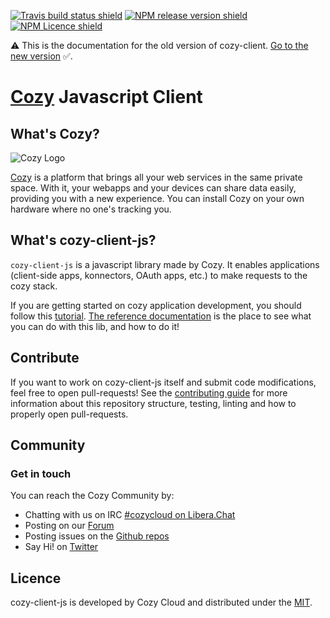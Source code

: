 [![Travis build status shield](https://img.shields.io/travis/cozy/cozy-client-js/master.svg)](https://travis-ci.org/cozy/cozy-client-js)
[![NPM release version shield](https://img.shields.io/npm/v/cozy-client-js.svg)](https://www.npmjs.com/package/cozy-client-js)
[![NPM Licence shield](https://img.shields.io/npm/l/cozy-client-js.svg)](https://github.com/cozy/cozy-client-js/blob/master/LICENSE)

⚠️ This is the documentation for the old version of cozy-client. [Go to the new version](http://github.com/cozy/cozy-client) ✅.

# [Cozy][cozy] Javascript Client

## What's Cozy?

![Cozy Logo](https://cdn.rawgit.com/cozy/cozy-guidelines/master/templates/cozy_logo_small.svg)

[Cozy][cozy] is a platform that brings all your web services in the same private space. With it, your webapps and your devices can share data easily, providing you with a new experience. You can install Cozy on your own hardware where no one's tracking you.

## What's cozy-client-js?

`cozy-client-js` is a javascript library made by Cozy. It enables applications (client-side apps, konnectors, OAuth apps, etc.) to make requests to the cozy stack.

If you are getting started on cozy application development, you should follow this [tutorial](https://docs.cozy.io/en/dev/app/). [The reference documentation](https://docs.cozy.io/en/cozy-client-js/README/) is the place to see what you can do with this lib, and how to do it!

## Contribute

If you want to work on cozy-client-js itself and submit code modifications, feel free to open pull-requests! See the [contributing guide][contribute] for more information about this repository structure, testing, linting and how to properly open pull-requests.

## Community

### Get in touch

You can reach the Cozy Community by:

- Chatting with us on IRC [#cozycloud on Libera.Chat][libera]
- Posting on our [Forum][forum]
- Posting issues on the [Github repos][github]
- Say Hi! on [Twitter][twitter]

## Licence

cozy-client-js is developed by Cozy Cloud and distributed under the [MIT][mit].

[cozy]: https://cozy.io 'Cozy Cloud'
[doctypes]: https://cozy.github.io/cozy-doctypes/
[mit]: https://opensource.org/licenses/MIT
[contribute]: CONTRIBUTING.md
[libera]: https://web.libera.chat/#cozycloud
[forum]: https://forum.cozy.io/
[github]: https://github.com/cozy/
[twitter]: https://twitter.com/cozycloud
